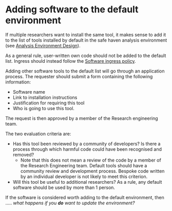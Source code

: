 # Adding software to the default environment 

If multiple researchers want to install the same tool, it makes sense to add it to the list of tools installed by default in the safe haven analysis environment (see [Analysis Environment Design](AnalysisEnvironmentDesign)). 

As a general rule, user-written own code should not be added to the default list. Ingress should instead follow the [Software ingress policy](SoftwareIngressPolicy).

Adding other software tools to the default list will go through an application process. The requester should submit a form containing the following information:

* Software name
* Link to installation instructions 
* Justification for requiring this tool
* Who is going to use this tool.

The request is then approved by a member of the Research engineering team. 

The two evaluation criteria are:

* Has this tool been reviewed by a community of developers? Is there a process through which harmful code could have been recognised and removed? 
  * Note that this does not mean a review of the code by a member of the Research Engineering team. Default tools should have a community review and development process. Bespoke code written by an individual developer is not likely to meet this criterion.
* Will this tool be useful to additional researchers? As a rule, any default software should be used by more than 1 person.

If the software is considered worth adding to the default environment, then ..... *what happens if you **do** want to update the environment?*
